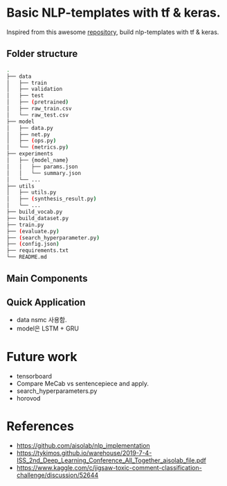 # Basic NLP-templates with tf & keras.
Inspired from this awesome [repository](https://github.com/aisolab/nlp_implementation), build nlp-templates with tf & keras.

## Folder structure
```bash
.
├── data
│   ├── train
│   ├── validation
│   ├── test
│   ├── (pretrained)
│   ├── raw_train.csv
│   └── raw_test.csv
├── model
│   ├── data.py
│   ├── net.py
│   ├── (ops.py)
│   └── (metrics.py)
├── experiments
│   ├── {model_name}
│   │   ├── params.json
│   │   └── summary.json
│   └── ...
├── utils
│   ├── utils.py
│   ├── (synthesis_result.py)
│   └── ...
├── build_vocab.py
├── build_dataset.py
├── train.py
├── (evaluate.py)
├── (search_hyperparameter.py)
├── (config.json)
├── requirements.txt
└── README.md
```


## Main Components

## Quick Application
- data nsmc 사용함.
- model은 LSTM + GRU

# Future work
- tensorboard
- Compare MeCab vs sentencepiece and apply.
- search_hyperparameters.py
- horovod


# References
- https://github.com/aisolab/nlp_implementation
- https://tykimos.github.io/warehouse/2019-7-4-ISS_2nd_Deep_Learning_Conference_All_Together_aisolab_file.pdf
- https://www.kaggle.com/c/jigsaw-toxic-comment-classification-challenge/discussion/52644

